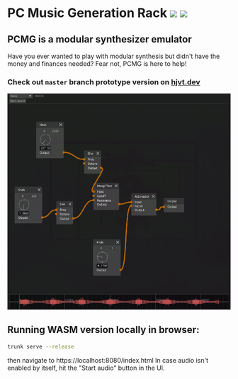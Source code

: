# PC Music Generation Rack [![](https://tokei.rs/b1/github/JohnDowson/pcmg)](https://github.com/JohnDowson/pcmg) ![](https://github.com/JohnDowson/pcmg/actions/workflows/rust.yml/badge.svg)
## PCMG is a modular synthesizer emulator
Have you ever wanted to play with modular synthesis but didn't have the money and finances needed?
Fear not, PCMG is here to help!

### Check out `master` branch prototype version on [hjvt.dev](https://hjvt.dev/pcmg)

![Alt text](assets/v01s.png?raw=true "Screenshot of the prototype")

## Running WASM version locally in browser:
```sh
trunk serve --release
```
then navigate to https://localhost:8080/index.html
In case audio isn't enabled by itself, hit the "Start audio" button in the UI.
